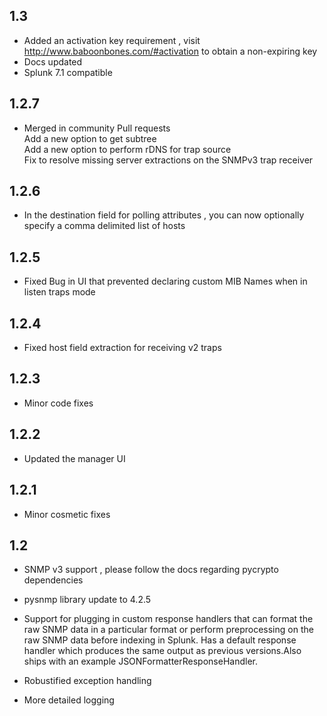 1.3
-----
* Added an activation key requirement , visit http://www.baboonbones.com/#activation to obtain a non-expiring key
* Docs updated
* Splunk 7.1 compatible

1.2.7
-----

* Merged in community Pull requests  
Add a new option to get subtree  
Add a new option to perform rDNS for trap source  
Fix to resolve missing server extractions on the SNMPv3 trap receiver  


1.2.6
-----

* In the destination field for polling attributes , you can now optionally specify a comma delimited list of hosts

1.2.5
-----

* Fixed Bug in UI that prevented declaring custom MIB Names when in listen traps mode

1.2.4
-----
* Fixed host field extraction for receiving v2 traps

1.2.3
-----
* Minor code fixes

1.2.2
-----
* Updated the manager UI

1.2.1
-----
* Minor cosmetic fixes

1.2
---
* SNMP v3 support , please follow the docs regarding pycrypto dependencies

* pysnmp library update to 4.2.5

* Support for plugging in custom response handlers that can format the raw SNMP data in a particular format or perform preprocessing on the raw SNMP data before indexing in Splunk. Has a default response handler which produces the same output as previous versions.Also ships with an example JSONFormatterResponseHandler.

* Robustified exception handling

* More detailed logging